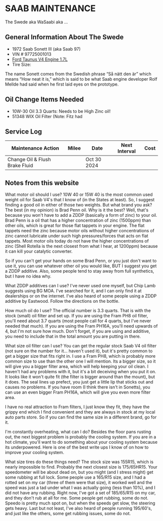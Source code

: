 # SAAB MAINTENANCE

The Swede aka WaSaabi aka ...



## General Information About The Swede

- 1972 Saab Sonett III  (aka Saab 97)
- VIN # 97725001013  
- [Ford Taunus V4 Engine 1.7L](https://en.wikipedia.org/wiki/Ford_Taunus_V4_engine)
- Tire Size: 

The name Sonett comes from the Swedish phrase “Så nätt den är” which means “How neat it is,” which is said to be what Saab engine developer Rolf Mellde had said when he first laid eyes on the prototype.



## Oil Change Items Needed

- 10W-30 Oil 3.3 Quarts: Needs to be High Zinc oil!
- 51348 WIX Oil Filter (Note: Fitz had 
  
  
  
## Service Log


| Maintenance Action             | Milee | Date        | Next Interval | Cost |
|--------------------------------|-------|-------------|---------------|------|
| Change Oil & Flush Brake Fluid |       | Oct 30 2024 |               |      |






## Notes from this website

What motor oil should I use?
10W 40 or 15W 40 is the most common used weight oil for Saab V4's that I know of (in the States at least). So, I suggest finding a good oil in either of those two weights. But what brand you ask? The best (in my opinion) is Brad Penn oil. Why is it the best? Well, that's because you won't have to add a ZDDP (basically a form of zinc) to your oil. Brad Penn is a oil that has a higher concentration of zinc (1500ppm) than other oils, which is great for those flat tappets in your engine. The flat tappets need the zinc because motor oils without higher concentrations of zinc cannot lubricate under such high pressures/forces that acts on flat tappets. Most motor oils today do not have the higher concentrations of zinc (Shell Rotella is the next closest from what I hear, at 1200ppm) because it can kill your catalytic converter.

So if you can't get your hands on some Brad Penn, or you just don't want to use it, you can use whatever other oil you would like, BUT I suggest you get a ZDDP additive. Also, some people tend to stay away from full synthetics, but I have no idea why.

What ZDDP additives can I use?
I've never used one myself, but Chip Lamb suggests using BG MOA. I've searched for it, and I can only find it at dealerships or on the internet. I've also heard of some people using a ZDDP additive by Eastwood. Follow the directions on the bottle.

How much oil do I use?
The official number is 3.3 quarts. That is with the stock (small) oil filter and set up. If you are using the Fram PH8 oil filter, you'll need about 3.7 quarts (most people call for 4 quarts, but I've never needed that much). If you are using the Fram PH16A, you'll need upwards of 4, but I'm not sure how much. Don't forget, if you are using and additive, you need to include that in the total amount you are putting in there.

What size oil filter can I use?
You can get the regular stock Saab V4 oil filter (not sure on the number for it... haven't used it), but it's pretty common to get a bigger size that fits right in. I use a Fram PH8, which is probably more common size to use than the other one I will mention. Its a bigger size, so it will give you a bigger filter area, which will help keeping your oil clean. I haven't had any problems with it, but it's a bit deceiving when you put it on. It looks like it won't quite fit (the filter is bigger around than the mount), but it does. The seal lines up prefect, you just get a little lip that sticks out and causes no problems. If you have room (I think there isn't in Sonetts), you can use an even bigger Fram PH16A, which will give you even more filter area.

I have no real attraction to Fram filters, I just know they fit, they have the grippy end which I find convenient and they are always in stock at my local auto parts store. So if you can find the same size in a different brand, go for it.

I'm constantly overheating, what can I do?
Besides the floor pans rusting out, the next biggest problem is probably the cooling system. If you are in a hot climate, you'll want to do something about your cooling system because its underpowered. Here is one of the best write ups I know of on how to improve your cooling system.

What size tires do these things need?
The stock size was 155R15, which is nearly impossible to find. Probably the next closest size is 175/65HR15. Your speedometer will be about dead on, but you might (and I stress might) get some rubbing at full lock. Some people use a 165/R15 size, and I had a rotted set on my car (three of them were that size), it worked well and the speed was just a tad under what I was actually going (less than 10%), and I did not have any rubbing. Right now, I've got a set of 185/65/R15 on my car, and they don't rub at all for me. Some people get rubbing, some do not. Speedo is pretty much spot on, but when the speeds get slow, the steering gets heavy. Last but not least, I've also heard of people running 195/60's, and just like the others, some get rubbing issues, some do not.
